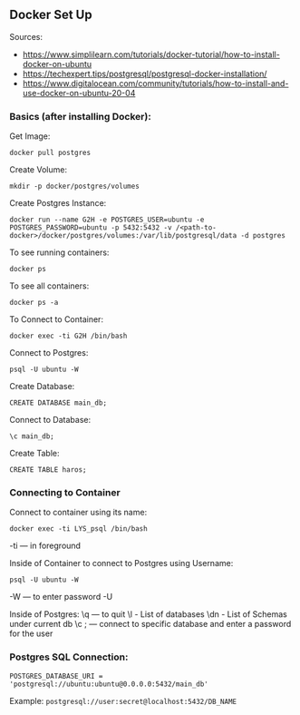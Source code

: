 ## Docker Set Up 

Sources:
* https://www.simplilearn.com/tutorials/docker-tutorial/how-to-install-docker-on-ubuntu
* https://techexpert.tips/postgresql/postgresql-docker-installation/
* https://www.digitalocean.com/community/tutorials/how-to-install-and-use-docker-on-ubuntu-20-04

### Basics (after installing Docker):
Get Image:

```docker pull postgres```

Create Volume:

```mkdir -p docker/postgres/volumes```

Create Postgres Instance:

```docker run --name G2H -e POSTGRES_USER=ubuntu -e POSTGRES_PASSWORD=ubuntu -p 5432:5432 -v /<path-to-docker>/docker/postgres/volumes:/var/lib/postgresql/data -d postgres```

To see running containers:

```docker ps```

To see all containers:

```docker ps -a ```

To Connect to Container:

```docker exec -ti G2H /bin/bash```

Connect to Postgres:

```psql -U ubuntu -W```

Create Database:

```CREATE DATABASE main_db;```

Connect to Database:

```\c main_db;```

Create Table:

```CREATE TABLE haros;```



### Connecting to Container
Connect to container using its name:
```
docker exec -ti LYS_psql /bin/bash
```
-ti — in foreground

Inside of Container to connect to Postgres using Username:
```
psql -U ubuntu -W
```
-W — to enter password
-U <username>

Inside of Postgres:
\q   — to quit
\l   - List of databases
\dn  - List of Schemas under current db
\c <database name>; — connect to specific database and enter a password for the user

### Postgres SQL Connection:
```
POSTGRES_DATABASE_URI = 'postgresql://ubuntu:ubuntu@0.0.0.0:5432/main_db'
```
Example: `postgresql://user:secret@localhost:5432/DB_NAME`
